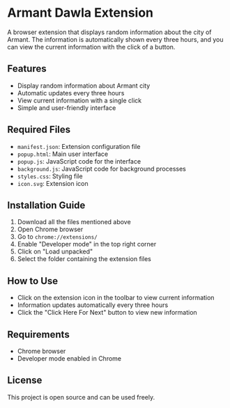 # Armant Dawla Extension

A browser extension that displays random information about the city of Armant. The information is automatically shown every three hours, and you can view the current information with the click of a button.

## Features
- Display random information about Armant city
- Automatic updates every three hours
- View current information with a single click
- Simple and user-friendly interface

## Required Files
- `manifest.json`: Extension configuration file
- `popup.html`: Main user interface
- `popup.js`: JavaScript code for the interface
- `background.js`: JavaScript code for background processes
- `styles.css`: Styling file
- `icon.svg`: Extension icon

## Installation Guide
1. Download all the files mentioned above
2. Open Chrome browser
3. Go to `chrome://extensions/`
4. Enable "Developer mode" in the top right corner
5. Click on "Load unpacked"
6. Select the folder containing the extension files

## How to Use
- Click on the extension icon in the toolbar to view current information
- Information updates automatically every three hours
- Click the "Click Here For Next" button to view new information

## Requirements
- Chrome browser
- Developer mode enabled in Chrome

## License
This project is open source and can be used freely. 